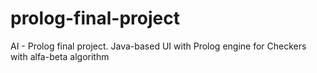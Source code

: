 # prolog-final-project
AI - Prolog final project. Java-based UI with Prolog engine for Checkers with alfa-beta algorithm
